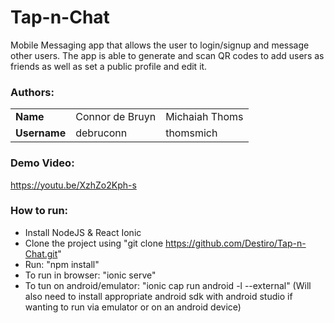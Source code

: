 # Tap-n-Chat
Mobile Messaging app that allows the user to login/signup and message other users. The app is able to generate and scan QR codes to add users as friends as well as set a public profile and edit it.


### Authors: 
| | | |
------------ | ------------- | ------------- | 
**Name** | Connor de Bruyn | Michaiah Thoms
**Username** | debruconn | thomsmich

### Demo Video:
https://youtu.be/XzhZo2Kph-s

### How to run:

- Install NodeJS & React Ionic
- Clone the project using "git clone https://github.com/Destiro/Tap-n-Chat.git"
- Run: "npm install"
- To run in browser: "ionic serve"
- To tun on android/emulator: "ionic cap run android -l --external"
(Will also need to install appropriate android sdk with android studio if wanting to run via emulator or on an android device)

